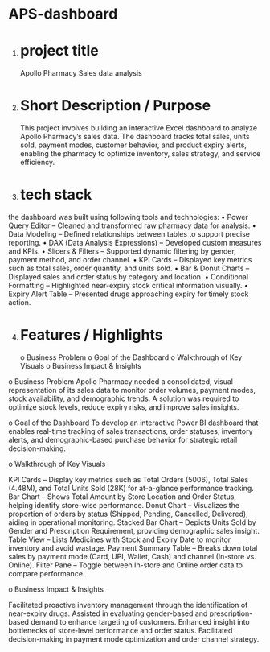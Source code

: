 # APS-dashboard

1. # project title
   Apollo Pharmacy Sales data analysis 
    
2. # Short Description / Purpose
   This project involves building an interactive Excel dashboard to analyze Apollo Pharmacy’s sales data. The dashboard tracks total sales, units sold, payment modes, customer behavior, and product expiry alerts, enabling the pharmacy to optimize inventory, sales strategy, and service efficiency.

3. # tech  stack
the dashboard was built using following tools and technologies:
•	Power Query Editor – Cleaned and transformed raw pharmacy data for analysis.
•	Data Modeling – Defined relationships between tables to support precise reporting.
•	DAX (Data Analysis Expressions) – Developed custom measures and KPIs.
•	Slicers & Filters – Supported dynamic filtering by gender, payment method, and order channel.
•	KPI Cards – Displayed key metrics such as total sales, order quantity, and units sold.
•	Bar & Donut Charts – Displayed sales and order status by category and location.
•	Conditional Formatting – Highlighted near-expiry stock critical information visually.
•	Expiry Alert Table – Presented drugs approaching expiry for timely stock action.


4. # Features / Highlights
      o	Business Problem
      o	Goal of the Dashboard
      o	Walkthrough of Key Visuals
      o	Business Impact & Insights


o	Business Problem
Apollo Pharmacy needed a consolidated, visual representation of its sales data to monitor order volumes, payment modes, stock availability, and demographic trends. A solution was required to optimize stock levels, reduce expiry risks, and improve sales insights.

o	Goal of the Dashboard
To develop an interactive Power BI dashboard that enables real-time tracking of sales transactions, order statuses, inventory alerts, and demographic-based purchase behavior for strategic retail decision-making.

o	 Walkthrough of Key Visuals

KPI Cards – Display key metrics such as Total Orders (5006), Total Sales (4.48M), and Total Units Sold (28K) for at-a-glance performance tracking.
Bar Chart – Shows Total Amount by Store Location and Order Status, helping identify store-wise performance.
Donut Chart – Visualizes the proportion of orders by status (Shipped, Pending, Cancelled, Delivered), aiding in operational monitoring.
Stacked Bar Chart – Depicts Units Sold by Gender and Prescription Requirement, providing demographic sales insight.
Table View – Lists Medicines with Stock and Expiry Date to monitor inventory and avoid wastage.
Payment Summary Table – Breaks down total sales by payment mode (Card, UPI, Wallet, Cash) and channel (In-store vs. Online).
Filter Pane – Toggle between In-store and Online order data to compare performance.

o	Business Impact & Insights

Facilitated proactive inventory management through the identification of near-expiry drugs.
Assisted in evaluating gender-based and prescription-based demand to enhance targeting of customers.
Enhanced insight into bottlenecks of store-level performance and order status.
Facilitated decision-making in payment mode optimization and order channel strategy.

   
  









